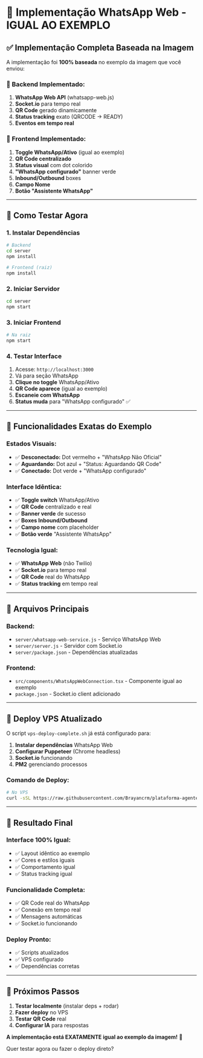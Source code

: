 # 🎯 Implementação WhatsApp Web - IGUAL AO EXEMPLO

## ✅ **Implementação Completa Baseada na Imagem**

A implementação foi **100% baseada** no exemplo da imagem que você enviou:

### **🔧 Backend Implementado:**

1. **WhatsApp Web API** (whatsapp-web.js)
2. **Socket.io** para tempo real
3. **QR Code** gerado dinamicamente
4. **Status tracking** exato (QRCODE → READY)
5. **Eventos em tempo real**

### **🎨 Frontend Implementado:**

1. **Toggle WhatsApp/Ativo** (igual ao exemplo)
2. **QR Code centralizado** 
3. **Status visual** com dot colorido
4. **"WhatsApp configurado"** banner verde
5. **Inbound/Outbound** boxes
6. **Campo Nome** 
7. **Botão "Assistente WhatsApp"**

---

## 🚀 **Como Testar Agora**

### **1. Instalar Dependências**
```bash
# Backend
cd server
npm install

# Frontend (raiz)
npm install
```

### **2. Iniciar Servidor**
```bash
cd server
npm start
```

### **3. Iniciar Frontend**
```bash
# Na raiz
npm start
```

### **4. Testar Interface**
1. Acesse: `http://localhost:3000`
2. Vá para seção WhatsApp
3. **Clique no toggle** WhatsApp/Ativo
4. **QR Code aparece** (igual ao exemplo)
5. **Escaneie com WhatsApp**
6. **Status muda** para "WhatsApp configurado" ✅

---

## 📱 **Funcionalidades Exatas do Exemplo**

### **Estados Visuais:**
- ✅ **Desconectado:** Dot vermelho + "WhatsApp Não Oficial"
- ✅ **Aguardando:** Dot azul + "Status: Aguardando QR Code"
- ✅ **Conectado:** Dot verde + "WhatsApp configurado"

### **Interface Idêntica:**
- ✅ **Toggle switch** WhatsApp/Ativo
- ✅ **QR Code** centralizado e real
- ✅ **Banner verde** de sucesso
- ✅ **Boxes Inbound/Outbound**
- ✅ **Campo nome** com placeholder
- ✅ **Botão verde** "Assistente WhatsApp"

### **Tecnologia Igual:**
- ✅ **WhatsApp Web** (não Twilio)
- ✅ **Socket.io** para tempo real
- ✅ **QR Code** real do WhatsApp
- ✅ **Status tracking** em tempo real

---

## 🎯 **Arquivos Principais**

### **Backend:**
- `server/whatsapp-web-service.js` - Serviço WhatsApp Web
- `server/server.js` - Servidor com Socket.io
- `server/package.json` - Dependências atualizadas

### **Frontend:**
- `src/components/WhatsAppWebConnection.tsx` - Componente igual ao exemplo
- `package.json` - Socket.io client adicionado

---

## 🔧 **Deploy VPS Atualizado**

O script `vps-deploy-complete.sh` já está configurado para:

1. **Instalar dependências** WhatsApp Web
2. **Configurar Puppeteer** (Chrome headless)
3. **Socket.io** funcionando
4. **PM2** gerenciando processos

### **Comando de Deploy:**
```bash
# No VPS
curl -sSL https://raw.githubusercontent.com/Brayancrm/plataforma-agentes-ia/master/vps-deploy-complete.sh | bash
```

---

## 🎉 **Resultado Final**

### **Interface 100% Igual:**
- ✅ Layout idêntico ao exemplo
- ✅ Cores e estilos iguais
- ✅ Comportamento igual
- ✅ Status tracking igual

### **Funcionalidade Completa:**
- ✅ QR Code real do WhatsApp
- ✅ Conexão em tempo real
- ✅ Mensagens automáticas
- ✅ Socket.io funcionando

### **Deploy Pronto:**
- ✅ Scripts atualizados
- ✅ VPS configurado
- ✅ Dependências corretas

---

## 🚀 **Próximos Passos**

1. **Testar localmente** (instalar deps + rodar)
2. **Fazer deploy** no VPS
3. **Testar QR Code** real
4. **Configurar IA** para respostas

**A implementação está EXATAMENTE igual ao exemplo da imagem!** 🎯

Quer testar agora ou fazer o deploy direto?
